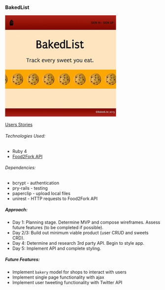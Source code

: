 ### BakedList
![Site](/bl.jpg)

[Users Stories](users_stories.md)

###### Technologies Used:
- Ruby 4
- [Food2Fork API](http://food2fork.com/about/api)

###### Dependencies:
- bcrypt - authentication
- pry-rails - testing
- paperclip - upload local files
- unirest - HTTP requests to Food2Fork API

##### Approach:
- Day 1: Planning stage. Determine MVP and compose wireframes. Assess future features (to be completed if possible).   
- Day 2/3: Build out minimum viable product (user CRUD and sweets CRD).    
- Day 4: Determine and research 3rd party API. Begin to style app.  
- Day 5: Implement API and complete styling.

##### Future Features:
- Implement `bakery` model for shops to interact with users
- Implement single page functionality with ajax
- Implement user tweeting functionality with Twitter API


<!--
== README
=======
<!-- == README
This README would normally document whatever steps are necessary to get the
application up and running.

Things you may want to cover:

* Ruby version

* System dependencies

* Configuration

* Database creation

* Database initialization

* How to run the test suite

* Services (job queues, cache servers, search engines, etc.)

* Deployment instructions

* ...


Please feel free to use a different markup language if you do not plan to run
<tt>rake doc:app</tt>. -->
